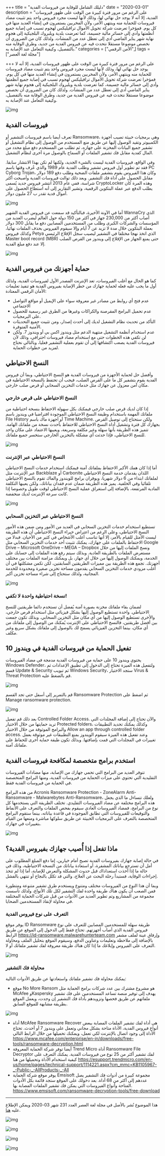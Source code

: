 +++
title = "دليلك الشامل للوقاية من فيروسات الفدية"
date = "2020-03-01"
description = "على الرغم من مرور فترة كبيرة من الوقت على ظهور فيروسات الفدية، إلا أنه لا يوجد حل نهائي لها، وذلك لأنها ليست مجرد فيروس واحد يتم تثبيت مضاد فيروسات للحماية منه وينتهي الأمر، ولأن المخربين يستمرون في إنشاء العديد منها في كل يوم. فمؤخرا تعرضت شركة تحويل الأموال ترافيليكس لهجوم تسبب في إصابة جميع أنظمتها وأدي إلى خسائر مالية جسيمة، كما تعرضت بلدية ويلبروك البلجيكية إلى هجوم نهاية شهر يناير الماضي أدي إلى تعطل عدد من المنشآت. ولذلك كان من الضروري أن نخصص موضوعا مستقلا نتحدث فيه عن فيروس الفدية من جديد، وطرق الوقاية منه بالتفصيل، وكيفية التعامل عند الإصابة به."
categories = ["اﻷمن الرقمي",]
tags = ["مجلة لغة العصر"]

+++
على الرغم من مرور فترة كبيرة من الوقت على ظهور فيروسات الفدية، إلا أنه لا يوجد حل نهائي لها، وذلك لأنها ليست مجرد فيروس واحد يتم تثبيت مضاد فيروسات للحماية منه وينتهي الأمر، ولأن المخربين يستمرون في إنشاء العديد منها في كل يوم. فمؤخرا تعرضت شركة تحويل الأموال ترافيليكس لهجوم تسبب في إصابة جميع أنظمتها وأدي إلى خسائر مالية جسيمة، كما تعرضت بلدية ويلبروك البلجيكية إلى هجوم نهاية شهر يناير الماضي أدي إلى تعطل عدد من المنشآت. ولذلك كان من الضروري أن نخصص موضوعا مستقلا نتحدث فيه عن فيروس الفدية من جديد، وطرق الوقاية منه بالتفصيل، وكيفية التعامل عند الإصابة به.

![img](thumbnail-0.jpg)

## فيروسات الفدية

تعرف أيضا باسم فيروسات التشفير أو Ransomware، وهي برمجيات خبيثة تصيب أجهزة الكمبيوتر وتقيد الوصول إليها عن طريق منع المستخدم من الوصول إلى نظام التشغيل أو تشفير جميع البيانات المخزنة على جهازه، ثم تطلب من المستخدم دفع مبلغ محدد من المال كفدية مقابل فك تشفير الملفات أو السماح بالوصول مرة أخرى لنظام التشغيل.

وفي الواقع، فيروسات الفدية ليست بالشيء الجديد، ولكنها لم تكن بهذا الانتشار سابقا. فقد تم تطوير أول فيروس تشفير وطلب الفدية عام 1989 والذي عُرف وقتها باسم PC Cyborg Trojan، وكان هذا الفيروس يقوم بتشفير ملفات الضحية وطلب دفع 189 دولار مقابل الحصول على أداة فك التشفير. وبعد ذلك توالت فيروسات الفدية وأصبحت أكثر شراسة، ففي عام 2013 انتشر فيروس جديد يُسمى CryptoLocker وهذه المرة كان يطلب الدفع عبر عملة البتكوين الرقمية، وتشير التقارير إلى أنه استطاع الحصول على أموال فدية تقدر ب 27 مليون دولار.

![img](images/Wana_Decrypt0r.png)

أما في الآونة الأخيرة، فبالتأكيد قد سمعت عن فيروس الفدية الشهير WannaCry الذي أصاب أكثر من 230,000 جهاز في أكثر من 150 دولة حول العالم ليضرب العديد من المؤسسات والشركات الكبرى وطلب من المستخدمين المصابين دفع ما يقابل 300 دولار بعملة البتكوين خلال مدة لا تزيد عن 7 أيام وإلا سيقوم الفيروس بحذف الملفات نهائيا، وكذلك فيروس Petya الذي اتخذ نهجا مختلفا في التشفير ليصيب سجل الإقلاع الرئيسي Master boot record (MBR) حتى يمنع الجهاز من الإقلاع إلى ويندوز من القرص الصلب إلا عند دفع مبلغ الفدية.

![img](images/2017_Petya.jpg)

## حماية أجهزتك من فيروس الفدية

كما هو الحال مع أغلب الفيروسات، تعد الإنترنت المصدر الأول لفيروسات الفدية، ولذلك أول ما يجب عليه فعله لحماية جهازك من خطر الإصابة بفيروس الفدية هو تنفيذ تعليمات الأمان الرقمي المعتادة:
 - عدم فتح أي روابط من مصادر غير معروفة سواء على الإيميل أو مواقع التواصل الاجتماعي
 - عدم تحميل البرامج المقرصنة والكراكات وغيرها من الطرق غير رسمية للحصول على البرمجيات.
 - التأكد من تحديث نظام التشغيل لديك إلى أحدث إصدار، ومن تثبيت جميع التحديثات الأمنية المتوفرة.
 - عدم استخدام أنظمة التشغيل منتهية الدعم مثل ويندوز اكس بي أو ويندوز 7.
  ولكن لن تكفي هذه الخطوات حتى مع استخدام مضاد فيروسات احترافي، وذلك لأن فيروسات الفدية يصعب اكتشافها إلى أن تقوم بعملية التشفير فعليا، وبالتالي نحتاج لمزيد من خطوات الحماية.

## النسخ الاحتياطي

وأفضل حل لحماية الأجهزة من فيروسات الفدية هو النسخ الاحتياطي، وبما أن فيروس الفدية يقوم بتشفير كل ما على القرص الصلب، فيجب أن تحتفظ بالنسخة الاحتياطية في مكان آمن معزول عن جهازك مثل خدمات التخزين السحابي أو قرص صلب خارجي.

### النسخ الاحتياطي على قرص خارجي

إذا كان لديك قرص صلب خارجي فيمكنك بكل سهولة الاحتفاظ بنسخة احتياطية من ملفاتك المهمة باستخدام وظيفة النسخ الاحتياطي الموجودة افتراضيا في ويندوز باسم File History أو أجهزة ماك باسم Time Machine. ولكن ستحتاج إلى توصيل القرص بجهازك كل فترة وتشغيل أداة النسخ الاحتياطي للاحتفاظ بأحدث نسخة من ملفاتك الهامة. تتميز هذه الطريقة بأنها سهلة وغير مكلفة وسريعة، ويعيبها الاعتماد على مكان واحد للنسخ الاحتياطي، فإذا حدثت أي مشكلة بالتخزين الخارجي ستخسر جميع ملفاتك.

![img](images/backup_windows.png)

### النسخ الاحتياطي عبر الإنترنت

أما إذا كان همك الأكبر الاحتفاظ بملفاتك آمنة فيمكنك استخدام خدمات النسخ الاحتياطي عبر الإنترنت مثل Backblaze أو Carbonite اللذان يقدمان خدمة النسخ الاحتياطي لملفاتك ابتداء من 6 دولار شهريا، ويوفران برامج للويندوز والماك تقوم بالنسخ الاحتياطي تلقائيا وفي الخلفية. يميز هذه الطريقة ضمان عدم فقدان بياناتك، ولكن يعيبها التكلفة المادية المرتفعة، بالإضافة إلى استغراق عملية النسخ الاحتياطي لوقت طويل وخصوصا إذا كانت سرعة الإنترنت لديك منخفضة.

![img](images/Backblaze.png)

### النسخ الاحتياطي عبر التخزين السحابي

تستطيع استخدام خدمات التخزين السحابي في العديد من الأمور ومن ضمن هذه الأمور النسخ الاحتياطي، وعلى الرغم من اعتراض خبراء النسخ الاحتياطي أن هذه الطريقة ليست الأمثل للقيام بالأمر، إلا أنها تناسب أغلب الأشخاص في كثير من الأحيان. فبدلا من الاحتفاظ بالملفات على جهازك، يمكنك تثبيت أحد خدمات التخزين السحابي مثل Google Drive – Microsoft OneDrive – MEGA – Dropbox ونسخ الملفات إليها من خلال مستعرض الملفات بالطريقة العادية. وبذلك سيتم رفع هذه الملفات إلى حسابك على الخدمة، ويمكنك الوصول إليها من خلال أي جهاز، بل ويمكنك مزامنة الملفات بين مختلف أجهزتك. تجمع هذه الطريقة بين مميزات الطريقتين السابقتين، لكن تكمن مشكلتها في أن أغلب مزودي خدمات التخزين السحابي يقدمون مساحة تخزين صغيرة ومحدودة للخدمة المجانية، ولذلك ستحتاج إلى شراء مساحة تخزين أكبر.

![img](images/Dropbox.png)

### نسخة احتياطية واحدة لا تكفي!

لضمان بقاء ملفاتك مخزنة بصورة آمنة يُفضل أن تستخدم دائما طريقتين للنسخ الاحتياطي. واحدة تستطيع الوصول إليها بشكل فيزيائي مثل استخدام قرص خارجي، والأخرى تستطيع الوصول إليها من أي مكان مثل التخزين السحابي. وبذلك تكون جمعت بين أفضل طريقتين، فالنسخ الاحتياطي على الإنترنت يُمكنك من الوصول إلى ملفاتك من أي مكان، بينما التخزين الفيزيائي يسمح لك بالوصول إلى ملفاتك بشكل سريع وغير مكلف.

## تفعيل الحماية من فيروسات الفدية في ويندوز 10

يحتوي ويندوز 10 على حماية من فيروسات الفدية مدمجة في مضاد الفيروسات Windows Defender، ولتفعيل هذه الميزة تحتاج إلى الدخول إلى تطبيق الإعدادات ثم قسم Update & Security ثم تبويب Windows Security، ستجد الاختيار Virus & Threat Protection قم بالضغط عليه.

![img](images/Protection-1.png)

قم بالتمرير إلى أسفل حتى تجد القسم Ransomware Protection ثم اضغط على Manage ransomware protection.

![img](images/Protection-2.png)

بعد ذلك قم تفعيل Controlled Folder Access. والآن تحتاج إلى إضافة المجلدات التي تريد حمايتها من خلال الاختيار Protected folders، وكذلك يمكنك تحديد التطبيقات والبرامج الموثوقة من خلال الاختيار Allow an app through controlled folder access.
وعند تفعيل هذه الميزة سيقوم الويندوز بمنع التطبيقات غير موثوقة بعمل تغييرات في المجلدات التي قمت بإضافتها. وبذلك تكون طبقة حماية أخرى للحفاظ على ملفاتك آمنة.
## استخدم برامج متخصصة لمكافحة فيروسات الفدية

تتوفر العديد من البرامج التي تحمي جهازك من الإصابة، منها مضادات الفيروسات التقليدية التي تحتوي على ميزات الحماية من فيروسات الفدية، ومنها البرامج المتخصصة في الحماية من فيروسات الفدية فقط.

من هذه البرامج Acronis Ransomware Protection - ZoneAlarm Anti-Ransomware - Malwarebytes Anti-Ransomware، ولعلك تتساءل ما الذي يجعل هذه البرامج مختلفة عن مضاد الفيروسات التقليدي. تختلف الطريقة التي يستخدمها كل نوع من البرامج، فمضاد الفيروسات العادي سيقوم بفحص الملفات والتعرف على الأنماط والتوقيعات للفيروسات التي تطابق الموجودة في قاعدة بياناته، بينما ستقوم البرامج المتخصصة بالتعرف على البرمجيات الخبيثة عن طريق سلوكها مباشرة ومنعها من القيام بتغييرات في جهازك.

![img](images/ZoneAlarm.png)

## ماذا تفعل إذا أُصيب جهازك بفيروس الفدية؟

في حالة إصابة جهازك بفيروسات الفدية تصبح أمام خيارين، إما دفع المبلغ المطلوب على أمل أن تسترجع بياناتك المشفرة، أو استعادة بياناتك من النسخة الاحتياطية، وذلك في حالة ما إذا أخذت استعداداك قبل حدوث المشكلة والتعرض للإصابة، أما إذا لم تتخذ إجراءات الوقاية، فستبدأ رحلة البحث عن العلاج، والتي قد تكلل بالنجاح أو تنتهي بالفشل.

وبما أن هذا النوع من الفيروسات مختلف ومتنوع ويستخدم طرق تشفير متنوعة ومتطورة فمن الصعب أن يكون هناك طريقة واحدة لفك التشفير لكل تلك الأنواع، ولذلك تأسست مجموعة من المشاريع وتم تطوير العديد من الأدوات من قبل شركات الحماية المختلفة في محاولة لإنقاذ المستخدمين الضحايا.

### التعرف على نوع فيروس الفدية

يوفر موقع ID Ransomware طريقة سهلة للمستخدمين المصابين للتعرف على نوع فيروس الفدية الذي أصاب أجهزتهم. تحتاج فقط إلى الدخول إلى الموقع عن طريق الرابط https://id-ransomware.malwarehunterteam.com وإرفاق عينة لملف مشفر بالإضافة إلى ملاحظة وتعليمات وعناوين الدفع، وسيقوم الموقع بتحليل الملف ومحاولة التعرف على الفيروس وإبلاغك ما إذا كان هناك طريقة معروفة لفك تشفير ملفاتك أو لا.

![img](images/IDRansomware.png)

### محاولة فك التشفير

يمكنك محاولة فك تشفير ملفاتك واستعادتها عن طريق الأدوات التالية:

- موقع No More Ransom هو مشروع مشترك بين عدد شركات برامج الحماية مثل McAfee وKaspersky يهدف إلى توفير منصة تساعد المستخدمين على فك تشفير ملفاتهم عن طريق فحصها وتزويدهم بأداة فك التشفير إن وجدت، ويعمل الموقع بطريقة مشابهة للموقع السابق.

![img](images/NoMoreRansom.png)

- أداة McAfee Ransomware Recover هي أداة لفك تشفير الملفات المصابة ببعض أنواع فيروس الفدية، الأداة متاحة بشكل مجاني وتعمل على ويندوز 7 أو أحدث. تحتاج الأداة إلى وجود اتصال بالإنترنت لكي تعمل، ويمكنك تحميلها من خلال الرابط التالي https://www.mcafee.com/enterprise/en-in/downloads/free-tools/ransomware-decryption.html
- أيضا توفر شركة الحماية المعروفة Trend Micro أداة Ransomware File Decryptor لفك تشفير أكثر من 25 نوع من فيروسات الفدية. يمكنك التعرف على كيفية استخدام الأداة وتحميلها من هنا https://esupport.trendmicro.com/en-us/home/pages/technical-support/1114221.aspx?cm_mmc=KB1105967-_-Public-_-AllProducts-_-All
- يوفر موقع شركة الحماية Emsisoft مجموعة كبيرة من أدوات فك التشفير يصل عددهم إلى أكثر من 68 أداة. بعد دخولك على الموقع ستجد قائمة بكل الأدوات المتاحة وأنواع الفيروسات التي يمكن فك تشفير الملفات المصابة بها.
https://www.emsisoft.com/ransomware-decryption-tools/free-download

---

هذا الموضوع نُشر باﻷصل في مجلة لغة العصر العدد 231 شهر 03-2020 ويمكن الإطلاع عليه [هنا](https://drive.google.com/file/d/1i9EDdJLUAi-G93XQt3jU7SV1pP78UDvm/view?usp=sharing).

![img](images/231-08.png)

![img](images/231-09.png)

![img](images/231-10.png)

![img](images/231-11.png)
